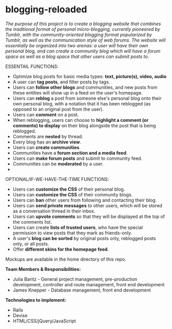 # blogging-reloaded
_The purpose of this project is to create a blogging website that combines the traditional format of personal micro-blogging, currently pioneered by Tumblr, with the community-oriented blogging format popularized by Tumblr, as well as the communication style of web forums. The website will essentially be organized into two arenas: a user will have their own personal blog, and can create a community blog which will have a forum space as well as a blog space that other users can submit posts to._

ESSENTAIL FUNCTIONS:
* Optimize blog posts for basic media types: **text, picture(s), video, audio**
* A user can **tag posts**, and filter posts by tags.
* Users can **follow other blogs** and communities, and new posts from these entities will show up in a feed on the user's homepage.
* Users can **reblog** a post from someone else's personal blog onto their own personal blog, with a notation that it has been reblogged (as opposed to an original post from the user).
* Users can **comment** on a post.
* When reblogging, users can choose to **highlight a comment (or comments) to display** on their blog alongside the post that is being reblogged.
* Comments are **nested** by thread.
* Every blog has an **archive view**.
* Users can **create communities**.
* Communities have a **forum section and a media feed**.
* Users can **make forum posts** and submit to community feed.
* Communities can be **moderated** by a user.
* 

OPTIONAL/IF-WE-HAVE-THE-TIME FUNCTIONS:
* Users can **customize the CSS** of their personal blog.
* Users can **customize the CSS** of their community blogs.
* Users can **ban** other users from following and contacting their blog.
* Users can **send private messages** to other users, which will be stored as a conversation thread in their inbox.
* Users can **upvote comments** so that they will be displayed at the top of the comments list.
* Users can create **lists of trusted users**, who have the special permission to view posts that they mark as friends-only.
* A user's **blog can be sorted** by original posts only, reblogged posts only, or all posts.
* Offer **different skins for the homepage feed**.

Mockups are available in the home directory of this repo.

**Team Members & Responsibilities:**
* Julia Baritz - General project management, pre-production development, controller and route management, front end development
* James Knepper - Database management, front end development

**Technologies to implement:**
* Rails
* Devise
* HTML/CSS/jQuery/JavaScript
